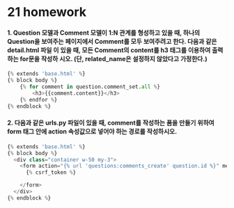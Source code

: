 # 21 homework


#### 1. Question 모델과 Comment 모델이 1:N 관계를 형성하고 있을 때, 하나의 Question을 보여주는 페이지에서 Comment를 모두 보여주려고 한다. 다음과 같은 detail.html 파일 이 있을 때, 모든 Comment의 content를 h3 태그를 이용하여 출력하는 for문을 작성하 시오. (단, related_name은 설정하지 않았다고 가정한다.)
```python
{% extends 'base.html' %}
{% block body %}
	{% for comment in question.comment_set.all %}
		<h3>{{comment.content}}</h3>
	{% endfor %}
{% endblock %}

```



#### 2. 다음과 같은 urls.py 파일이 있을 때, comment를 작성하는 폼을 만들기 위하여 form 태그 안에 action 속성값으로 넣어야 하는 경로를 작성하시오.

```python
{% extends 'base.html' %}
{% block body %}
  <div class="container w-50 my-3">
    <form action="{% url 'questions:comments_create' question.id %}" method="POST">
      {% csrf_token %}

    </form>
  </div>
{% endblock %}

```
